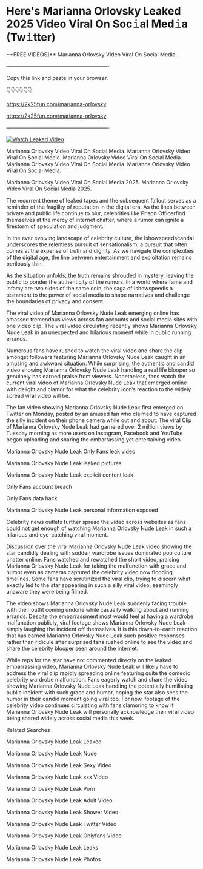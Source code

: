 # Here's Marianna Orlovsky Leaked 2025 Video Viral On Soc𝚒al Med𝚒a (Tw𝚒tter)

++FREE VIDEOS]** Marianna Orlovsky Video Viral On Social Media.

———————————————————-

Copy this link and paste in your browser.

👇👇👇👇👇👇

https://2k25fun.com/marianna-orlovsky

https://2k25fun.com/marianna-orlovsky

———————————————————-

[![Watch Leaked Video](https://miro.medium.com/v2/resize:fit:828/format:webp/1*cilzJN44JGOrTw9NJCrNHA.gif "Watch Leaked Video")](https://2k25fun.com/marianna-orlovsky)

Marianna Orlovsky Video Viral On Social Media. Marianna Orlovsky Video Viral On Social Media. Marianna Orlovsky Video Viral On Social Media. Marianna Orlovsky Video Viral On Social Media. Marianna Orlovsky Video Viral On Social Media.

Marianna Orlovsky Video Viral On Social Media 2025. Marianna Orlovsky Video Viral On Social Media 2025.

The recurrent theme of leaked tapes and the subsequent fallout serves as a reminder of the fragility of reputation in the digital era. As the lines between private and public life continue to blur, celebrities like Prison Officerfind themselves at the mercy of internet chatter, where a rumor can ignite a firestorm of speculation and judgment.

In the ever evolving landscape of celebrity culture, the Ishowspeedscandal underscores the relentless pursuit of sensationalism, a pursuit that often comes at the expense of truth and dignity. As we navigate the complexities of the digital age, the line between entertainment and exploitation remains perilously thin.

As the situation unfolds, the truth remains shrouded in mystery, leaving the public to ponder the authenticity of the rumors. In a world where fame and infamy are two sides of the same coin, the saga of Ishowspeedis a testament to the power of social media to shape narratives and challenge the boundaries of privacy and consent.

The viral video of Marianna Orlovsky Nude Leak emerging online has amassed tremendous views across fan accounts and social media sites with one video clip. The viral video circulating recently shows Marianna Orlovsky Nude Leak in an unexpected and hilarious moment while in public running errands.

Numerous fans have rushed to watch the viral video and share the clip amongst followers featuring Marianna Orlovsky Nude Leak caught in an amusing and awkward situation. While surprising, the authentic and candid video showing Marianna Orlovsky Nude Leak handling a real life blooper so genuinely has earned praise from viewers. Nonetheless, fans watch the current viral video of Marianna Orlovsky Nude Leak that emerged online with delight and clamor for what the celebrity icon’s reaction to the widely spread viral video will be.

The fan video showing Marianna Orlovsky Nude Leak first emerged on Twitter on Monday, posted by an amused fan who claimed to have captured the silly incident on their phone camera while out and about. The viral Clip of Marianna Orlovsky Nude Leak had garnered over 2 million views by Tuesday morning as more users on Instagram, Facebook and YouTube began uploading and sharing the embarrassing yet entertaining video.

Marianna Orlovsky Nude Leak Only Fans leak video

Marianna Orlovsky Nude Leak leaked pictures

Marianna Orlovsky Nude Leak explicit content leak

Only Fans account breach

Only Fans data hack

Marianna Orlovsky Nude Leak personal information exposed

Celebrity news outlets further spread the video across websites as fans could not get enough of watching Marianna Orlovsky Nude Leak in such a hilarious and eye-catching viral moment.

Discussion over the viral Marianna Orlovsky Nude Leak video showing the star candidly dealing with sudden wardrobe issues dominated pop culture chatter online. Fans watched and rewatched the short video, praising Marianna Orlovsky Nude Leak for taking the malfunction with grace and humor even as cameras captured the celebrity video now flooding timelines. Some fans have scrutinized the viral clip, trying to discern what exactly led to the star appearing in such a silly viral video, seemingly unaware they were being filmed.

The video shows Marianna Orlovsky Nude Leak suddenly facing trouble with their outfit coming undone while casually walking about and running errands. Despite the embarrassment most would feel at having a wardrobe malfunction publicly, viral footage shows Marianna Orlovsky Nude Leak simply laughing the incident off themselves. It is this down-to-earth reaction that has earned Marianna Orlovsky Nude Leak such positive responses rather than ridicule after surprised fans rushed online to see the video and share the celebrity blooper seen around the internet.

While reps for the star have not commented directly on the leaked embarrassing video, Marianna Orlovsky Nude Leak will likely have to address the viral clip rapidly spreading online featuring quite the comedic celebrity wardrobe malfunction. Fans eagerly watch and share the video showing Marianna Orlovsky Nude Leak handling the potentially humiliating public incident with such grace and humor, hoping the star also sees the humor in their candid moment going viral too. For now, footage of the celebrity video continues circulating with fans clamoring to know if Marianna Orlovsky Nude Leak will personally acknowledge their viral video being shared widely across social media this week.

Related Searches

Marianna Orlovsky Nude Leak Leaked

Marianna Orlovsky Nude Leak Nude

Marianna Orlovsky Nude Leak Sexy Video

Marianna Orlovsky Nude Leak xxx Video

Marianna Orlovsky Nude Leak Porn

Marianna Orlovsky Nude Leak Adult Video

Marianna Orlovsky Nude Leak Shower Video

Marianna Orlovsky Nude Leak Twitter Video

Marianna Orlovsky Nude Leak Onlyfans Video

Marianna Orlovsky Nude Leak Leaks

Marianna Orlovsky Nude Leak Photos